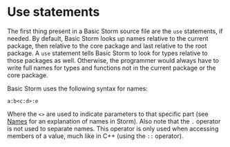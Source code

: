 Use statements
===============

The first thing present in a Basic Storm source file are the `use` statements, if needed. By
default, Basic Storm looks up names relative to the current package, then relative to the core
package and last relative to the root package. A `use` statement tells Basic Storm to look for types
relative to those packages as well. Otherwise, the programmer would always have to write full names
for types and functions not in the current package or the core package.

Basic Storm uses the following syntax for names:

```
a:b<c:d>:e
```

Where the `<>` are used to indicate parameters to that specific part (see
[Names](md://01-Storm/04-Names.md) for an explanation of names in Storm). Also note that the `.`
operator is not used to separate names. This operator is only used when accessing members of a
value, much like in C++ (using the `::` operator).